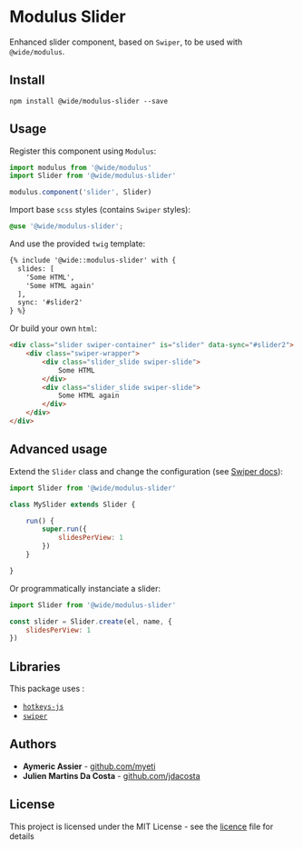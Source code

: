 # Modulus Slider

Enhanced slider component, based on `Swiper`, to be used with `@wide/modulus`.


## Install

```
npm install @wide/modulus-slider --save
```


## Usage

Register this component using `Modulus`:
```js
import modulus from '@wide/modulus'
import Slider from '@wide/modulus-slider'

modulus.component('slider', Slider)
```

Import base `scss` styles (contains `Swiper` styles):
```scss
@use '@wide/modulus-slider';
```

And use the provided `twig` template:
```html
{% include '@wide::modulus-slider' with {
  slides: [
    'Some HTML',
    'Some HTML again'
  ],
  sync: '#slider2'
} %}
```

Or build your own `html`:
```html
<div class="slider swiper-container" is="slider" data-sync="#slider2">
    <div class="swiper-wrapper">
        <div class="slider_slide swiper-slide">
            Some HTML
        </div>
        <div class="slider_slide swiper-slide">
            Some HTML again
        </div>
    </div>
</div>
```


## Advanced usage

Extend the `Slider` class and change the configuration (see [Swiper docs](https://swiperjs.com)):
```js
import Slider from '@wide/modulus-slider'

class MySlider extends Slider {

    run() {
        super.run({
            slidesPerView: 1
        })
    }

}
```

Or programmatically instanciate a slider:
```js
import Slider from '@wide/modulus-slider'

const slider = Slider.create(el, name, {
    slidesPerView: 1
}) 
```


## Libraries

This package uses :
- [`hotkeys-js`](https://github.com/jaywcjlove/hotkeys)
- [`swiper`](https://github.com/nolimits4web/swiper)


## Authors

- **Aymeric Assier** - [github.com/myeti](https://github.com/myeti)
- **Julien Martins Da Costa** - [github.com/jdacosta](https://github.com/jdacosta)


## License

This project is licensed under the MIT License - see the [licence](licence) file for details